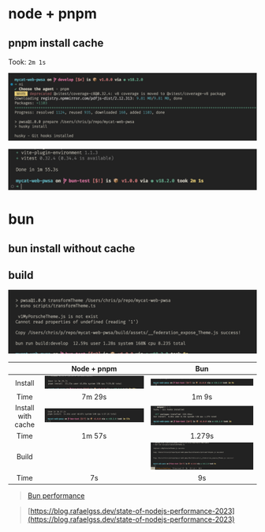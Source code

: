 
# node + pnpm

## pnpm install cache

Took: `2m 1s`

![Alt text](image-1.png)

![Alt text](image.png)

# bun

## bun install without cache



## build
![Alt text](image-3.png)


|  | Node + pnpm | Bun |
| :---: | :---: | :---: |
| Install |  ![Alt text](image-6.png) | ![Alt text](image-2.png) |
| Time| 7m 29s | 1m 9s |
| Install with cache |  ![Alt text](image-7.png) | ![Alt text](image-4.png) |
| Time| 1m 57s | 1.279s |
| Build | | ![Alt text](image-8.png) |
| Time | 7s | 9s | 


> [Bun performance](https://bun.sh/docs/cli/run#performance)

> [https://blog.rafaelgss.dev/state-of-nodejs-performance-2023](https://blog.rafaelgss.dev/state-of-nodejs-performance-2023)


